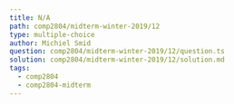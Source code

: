 ```yaml
---
title: N/A
path: comp2804/midterm-winter-2019/12
type: multiple-choice
author: Michiel Smid
question: comp2804/midterm-winter-2019/12/question.ts
solution: comp2804/midterm-winter-2019/12/solution.md
tags:
  - comp2804
  - comp2804-midterm
---
```

